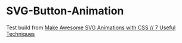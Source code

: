 # SVG-Button-Animation
Test build from <a href="https://www.youtube.com/watch?v=UTHgr6NLeEw&list=WL&index=48&t=1s" target="_blank">Make Awesome SVG Animations with CSS // 7 Useful Techniques</a>

